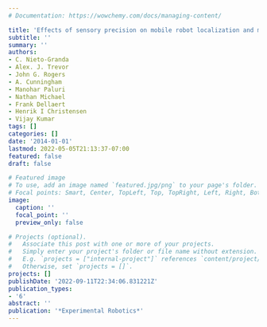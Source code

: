 ```yaml
---
# Documentation: https://wowchemy.com/docs/managing-content/

title: 'Effects of sensory precision on mobile robot localization and mapping '
subtitle: ''
summary: ''
authors:
- C. Nieto-Granda
- Alex. J. Trevor
- John G. Rogers
- A. Cunningham
- Manohar Paluri
- Nathan Michael
- Frank Dellaert
- Henrik I Christensen
- Vijay Kumar
tags: []
categories: []
date: '2014-01-01'
lastmod: 2022-05-05T21:13:37-07:00
featured: false
draft: false

# Featured image
# To use, add an image named `featured.jpg/png` to your page's folder.
# Focal points: Smart, Center, TopLeft, Top, TopRight, Left, Right, BottomLeft, Bottom, BottomRight.
image:
  caption: ''
  focal_point: ''
  preview_only: false

# Projects (optional).
#   Associate this post with one or more of your projects.
#   Simply enter your project's folder or file name without extension.
#   E.g. `projects = ["internal-project"]` references `content/project/deep-learning/index.md`.
#   Otherwise, set `projects = []`.
projects: []
publishDate: '2022-09-11T22:34:06.831221Z'
publication_types:
- '6'
abstract: ''
publication: '*Experimental Robotics*'
---
```

